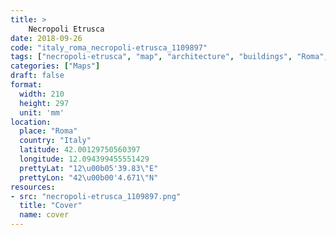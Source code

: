 ```yaml
---
title: > 
    Necropoli Etrusca
date: 2018-09-26
code: "italy_roma_necropoli-etrusca_1109897"
tags: ["necropoli-etrusca", "map", "architecture", "buildings", "Roma", "Italy"]
categories: ["Maps"]
draft: false
format:
  width: 210
  height: 297
  unit: 'mm'
location:
  place: "Roma"
  country: "Italy"
  latitude: 42.00129750560397
  longitude: 12.094399455551429
  prettyLat: "12\u00b05'39.83\"E"
  prettyLon: "42\u00b00'4.671\"N"
resources:
- src: "necropoli-etrusca_1109897.png"
  title: "Cover"
  name: cover
---
```

